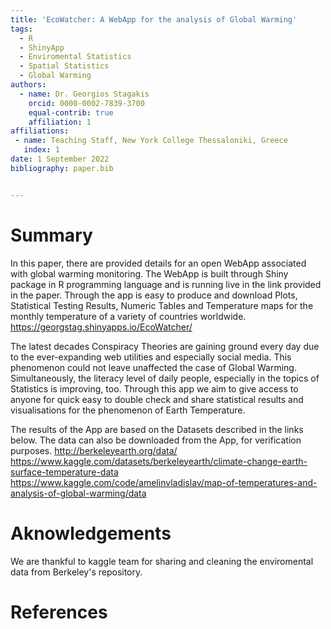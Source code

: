 ```yaml
---
title: 'EcoWatcher: A WebApp for the analysis of Global Warming'
tags:
  - R
  - ShinyApp
  - Enviromental Statistics
  - Spatial Statistics
  - Global Warming
authors:
  - name: Dr. Georgios Stagakis
    orcid: 0000-0002-7839-3700
    equal-contrib: true
    affiliation: 1
affiliations:
 - name: Teaching Staff, New York College Thessaloniki, Greece
   index: 1
date: 1 September 2022
bibliography: paper.bib


---
```


# Summary

In this paper, there are provided details for an open WebApp associated with global warming monitoring. The WebApp is built through Shiny package in R programming language and is running live in the link provided in the paper. Through the app is easy to produce and download Plots, Statistical Testing Results, Numeric Tables and Temperature maps for the monthly temperature of a variety of countries worldwide. 
https://georgstag.shinyapps.io/EcoWatcher/

The latest decades Conspiracy Theories are gaining ground every day due to the ever-expanding web utilities and especially social media. This phenomenon could not leave unaffected the case of Global Warming. Simultaneously, the literacy level of daily people, especially in the topics of Statistics is improving, too. Through this app we aim to give access to anyone for quick easy to double check and share statistical results and visualisations for the phenomenon of Earth Temperature.

The results of the App are based on the Datasets described in the links below. The data can also be downloaded from the App, for verification purposes. 
http://berkeleyearth.org/data/ 
https://www.kaggle.com/datasets/berkeleyearth/climate-change-earth-surface-temperature-data 
https://www.kaggle.com/code/amelinvladislav/map-of-temperatures-and-analysis-of-global-warming/data

# Aknowledgements

We are thankful to kaggle team for sharing and cleaning the enviromental data from Berkeley's repository.

# References
